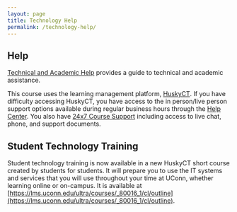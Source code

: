 ```yaml
---
layout: page
title: Technology Help
permalink: /technology-help/
---
```

## Help ##

[Technical and Academic Help](https://onlinestudent.uconn.edu/frequently-asked-questions/) provides a guide to technical and academic assistance. 

This course uses the learning management platform, [HuskyCT](http://huskyct.uconn.edu/). If you have difficulty accessing HuskyCT, you have access to the in person/live person support options available during regular business hours through the [Help Center](http://helpcenter.uconn.edu/).  You also have [24x7 Course Support](http://www.ecampus24x7.uconn.edu/) including access to live chat, phone, and support documents.

## Student Technology Training ##

Student technology training is now available in a new HuskyCT short course created by students for students. It will prepare you to use the IT systems and services that you will use throughout your time at UConn, whether learning online or on-campus.  It is available at [https://lms.uconn.edu/ultra/courses/_80016_1/cl/outline](https://lms.uconn.edu/ultra/courses/_80016_1/cl/outline).

 
